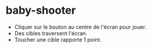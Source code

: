 # baby-shooter

- Cliquer sur le bouton au centre de l'écran pour jouer.
- Des cibles traversent l'écran.
- Toucher une cible rapporte 1 point.
